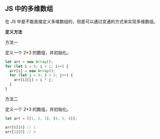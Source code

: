 ## JS 中的多维数组

在 JS 中是不能直接定义多维数组的，但是可以通过变通的方式来实现多维数组。

**定义方法**

方法一

定义一个 2*3 的数组，并初始化。

```js
let arr = new Array();
for (let i = 0; i < 2; i++) {
  arr[i] = new Array();
  for (let j = 0; J < 3; j++) {
    arr[i][j] = i * j;
  }
}
```

方法二

定义一个 2*3 的数组，并初始化。

```js
let arr = [[1, 2, 3], [4, 5, 6]];

arr[0][0] // 1
arr[1][0] // 4
```

